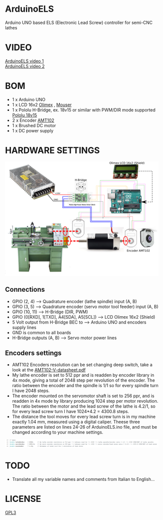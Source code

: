 # ArduinoELS
Arduino UNO based ELS (Electronic Lead Screw) controller for semi-CNC lathes

# VIDEO
[ArduinoELS video 1](https://www.youtube.com/watch?v=R2N3Vt5ZQ9w) <br>
[ArduinoELS video 2](https://www.youtube.com/watch?v=t7haTgEgzCQ)

# BOM
* 1 x Arduino UNO
* 1 x LCD 16x2 [Olimex](https://www.olimex.com/Products/Duino/Shields/SHIELD-LCD16x2/open-source-hardware) , [Mouser](https://www.mouser.it/ProductDetail/Olimex-Ltd/SHIELD-LCD-16X2?qs=J7x7253A5u648zrOBSewkA%3D%3D&gclid=Cj0KCQiAsoycBhC6ARIsAPPbeLu_jEffOB8IIknJeQpOPuHdUPCckwJhTo6h2fUdIXRL54KXZMR5NxMaAvVOEALw_wcB)
* 1 x Pololu H-Bridge, ex. 18v15 or similar with PWM/DIR mode supported [Pololu 18v15](https://www.pololu.com/product/755)
* 2 x Encoder [AMT102](https://www.digikey.it/it/products/detail/cui-devices/AMT102-V/827015)
* 1 x Brushed DC motor
* 1 x DC power supply

# HARDWARE SETTINGS
![ELS](web/ELS.png)

## Connections
* GPIO (2, 4) --> Quadrature encoder (lathe spindle) input (A, B)
* GPIO (3, 5) --> Quadrature encoder (servo motor tool feeder) input (A, B)
* GPIO (10, 11) --> H-Bridge (DIR, PWM)
* GPIO (0[RXD], 1[TXD], A4[SDA], A5[SCL]) --> LCD Olimex 16x2 (Shield)
* 5 Volt output from H-Bridge BEC to --> Arduino UNO and encoders supply lines
* GND is common to all boards
* H-Bridge outputs (A, B) --> Servo motor power lines 

## Encoders settings
* AMT102 Encoders resolution can be set changing deep switch, take a look at the  [AMT102-V-datasheet.pdf](web/AMT102-V-datasheet.pdf)
* My lathe encoder is set to 512 ppr and is readden by encoder library in 4x mode, giving a total of 2048 step per revolution of the encoder. The ratio between the encoder and the spindle is 1/1 so for every spindle turn I have 2048 steps.
* The encoder mounted on the servomotor shaft is set to 256 ppr, and is readden in 4x mode by library producing 1024 step per motor revolution. The ratio between the motor and the lead screw of the lathe is 4.2/1, so for every lead screw turn I have 1024*4.2 = 4300.8 steps.
* The distance the tool moves for every lead screw turn is in my machine exactly 1.04 mm, measured using a digital caliper.
Theese three parameters are listed on lines 24-26 of ArduinoELS.ino file, and must be changed according to your machine settings.

![Encoders config](web/encoder%20config.png)

# TODO
* Translate all my variable names and comments from Italian to English...


# LICENSE
[GPL3](LICENSE.md)



